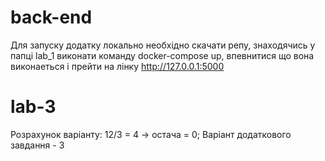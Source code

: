 # back-end
Для запуску додатку локально необхідно скачати репу, знаходячись у папці lab_1 виконати команду docker-compose up, впевнитися що вона виконаеться і прейти на лінку http://127.0.0.1:5000
# lab-3
Розрахунок варіанту:
12/3 = 4 -> остача = 0;
Варіант додаткового завдання - 3
